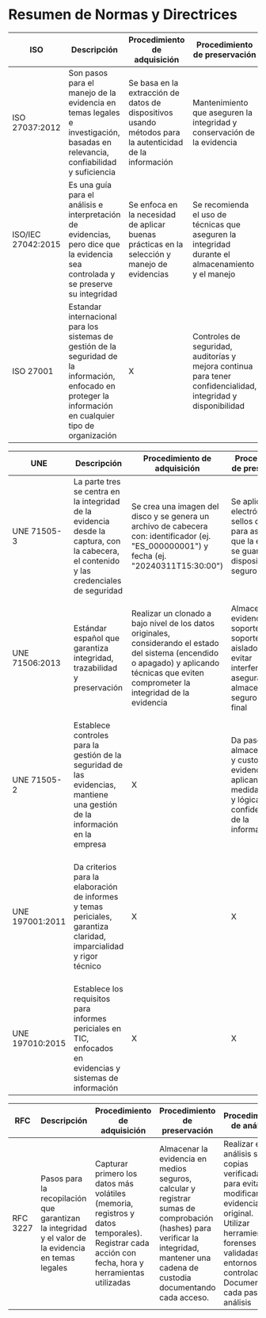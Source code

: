 # Resumen de Normas y Directrices

|**ISO**|**Descripción**|**Procedimiento de adquisición**|**Procedimiento de preservación**|**Procedimiento de análisis**|**Observaciones**|
|-|-|-|-|-|-|
| ISO 27037:2012  | Son pasos para el manejo de la evidencia en temas legales e investigación, basadas en relevancia, confiabilidad y suficiencia |Se basa en la extracción de datos de dispositivos usando métodos para la autenticidad de la información| Mantenimiento que aseguren la integridad y conservación de la evidencia | La norma dice que el análisis debe garantizar la relevancia y confiabilidad, para adapatarse al contexto del caso|roles definidos: defr (en la escena) y des (análisis y adquisición)|
| ISO/IEC 27042:2015| Es una guía para el análisis e interpretación de evidencias, pero dice que la evidencia sea controlada y se preserve su integridad| Se enfoca en la necesidad de aplicar buenas prácticas en la selección y manejo de evidencias| Se recomienda el uso de técnicas que aseguren la integridad durante el almacenamiento y el manejo|Justificación de los métodos utilizados, se selecciona el método más adecuado y que sea imparcial | La norma destaca la influencia del método en la interpretación y la importancia de justificar la elección para lograr objetividad|
| ISO 27001 | Estandar internacional para los sistemas de gestión de la seguridad de la información, enfocado en proteger la información en cualquier tipo de organización |X| Controles de seguridad, auditorías y mejora continua para tener confidencialidad, integridad y disponibilidad | Monitorización y auditoría interna para detectar y mitigar riesgos y vulnerabilidades | Reduce ciberataques, cumple con gdpr y hipaa. Componentes: políticas, evaluación de riesgos, controles y mejora continua.|

|**UNE**|**Descripción**|**Procedimiento de adquisición**|**Procedimiento de preservación**|**Procedimiento de análisis**|**Observaciones**|
|-|-|-|-|-|-|
|UNE 71505-3|La parte tres se centra en la integridad de la evidencia desde la captura, con la cabecera, el contenido y las credenciales de seguridad|Se crea una imagen del disco y se genera un archivo de cabecera con: identificador (ej. "ES_000000001") y fecha (ej. "20240311T15:30:00")|Se aplica firma electrónica y sellos de tiempo para asegurar que la evidencia se guarde en un dispositivo seguro|X|Solo los empleados autorizados pueden acceder a la evidencia con credenciales de seguridad y su sello electrónico|
| UNE 71506:2013| Estándar español que garantiza integridad, trazabilidad y preservación | Realizar un clonado a bajo nivel de los datos originales, considerando el estado del sistema (encendido o apagado) y aplicando técnicas que eviten comprometer la integridad de la evidencia | Almacenar las evidencias en soportes, user soportes aislados para evitar interferencias, asegurar un almacenamiento seguro hasta el final| Recuperar ficheros borrados, estudiar particiones y sistemas de archivos, analizar el sistema operativo y evaluar la seguridad|Se debe documentar cada paso del proceso y elaborar un informe claro.|
| UNE 71505-2| Establece controles para la gestión de la seguridad de las evidencias, mantiene una gestión de la información en la empresa| X | Da pasos para el almacenamiento y custodia de evidencias, aplicando medidas físicas y lógicas para la confidencialidad, de la información| DIce que hay que documentar , para facilitar el análisis sin detalles técnicos | Asegura el cumplimiento legal|
| UNE 197001:2011 | Da criterios  para la elaboración de informes y temas periciales, garantiza claridad, imparcialidad y rigor técnico| X | X| Se debe estructurar el informe en secciones: identificación, índice, cuerpo del informe, anexos,  objetivo, alcance, antecedentes, análisis y conclusiones | Se necesita título , paginación con código de referencia, declaración de tachas|
| UNE 197010:2015 | Establece los requisitos para informes periciales en TIC, enfocados en evidencias y sistemas de información| X| X | Orienta la estructuración del informe (título, índice, memoria, anexos y apartados específicos) | da principios como relevancia, fiabilidad, suficiencia y oportunidad de las evidencias|

|**RFC**|**Descripción**|**Procedimiento de adquisición**|**Procedimiento de preservación**|**Procedimiento de análisis**|**Observaciones**|
|-|-|-|-|-|-|
| RFC 3227  | Pasos para la recopilación que garantizan la integridad y el valor de la evidencia en temas legales | Capturar primero los datos más volátiles (memoria, registros y datos temporales). Registrar cada acción con fecha, hora y herramientas utilizadas| Almacenar la evidencia en medios seguros, calcular y registrar sumas de comprobación (hashes) para verificar la integridad,  mantener una cadena de custodia documentando cada acceso. | Realizar el análisis sobre copias verificadas para evitar modificar la evidencia original. Utilizar herramientas forenses validadas en entornos controlados. Documentar cada paso del análisis| Las directrices aseguran que la evidencia sea admisible en tribunal, garantizando autenticidad, integridad y confiabilidad, y con una documentación buena y respetar el orden de volatilidad de los datos|
